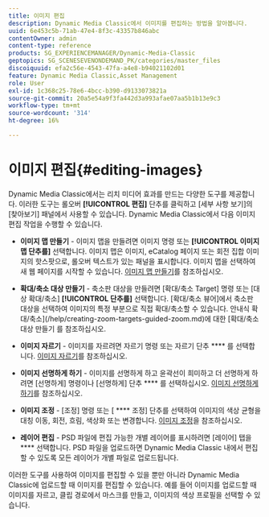 ```yaml
---
title: 이미지 편집
description: Dynamic Media Classic에서 이미지를 편집하는 방법을 알아봅니다.
uuid: 6e453c5b-71ab-47e4-8f3c-43357b846abc
contentOwner: admin
content-type: reference
products: SG_EXPERIENCEMANAGER/Dynamic-Media-Classic
geptopics: SG_SCENESEVENONDEMAND_PK/categories/master_files
discoiquuid: efa2c56e-4543-47fa-a4e8-b94021102d01
feature: Dynamic Media Classic,Asset Management
role: User
exl-id: 1c368c25-78e6-4bcc-b390-d9133073821a
source-git-commit: 20a5e54a9f3fa442d3a993afae07aa5b1b13e9c3
workflow-type: tm+mt
source-wordcount: '314'
ht-degree: 16%

---
```


# 이미지 편집{#editing-images}

Dynamic Media Classic에서는 리치 미디어 효과를 만드는 다양한 도구를 제공합니다. 이러한 도구는 롤오버 **[!UICONTROL 편집]** 단추를 클릭하고 [세부 사항 보기]의 [찾아보기] 패널에서 사용할 수 있습니다. Dynamic Media Classic에서 다음 이미지 편집 작업을 수행할 수 있습니다.

* **이미지 맵 만들기**  - 이미지 맵을 만들려면 이미지 명령 또는  **[!UICONTROL 이미지 맵 단추를]** 선택합니다. 이미지 맵은 이미지, eCatalog 페이지 또는 회전 집합 이미지의 핫스팟으로, 롤오버 텍스트가 있는 패널을 표시합니다. 이미지 맵을 선택하여 새 웹 페이지를 시작할 수 있습니다. [이미지 맵 만들기](/help/creating-image-maps.md)를 참조하십시오.

* **확대/축소 대상 만들기**  - 축소판 대상을 만들려면 [확대/축소 Target] 명령 또는 [대상 확대/축소]  **[!UICONTROL 단추를]** 선택합니다. [확대/축소 뷰어]에서 축소판 대상을 선택하여 이미지의 특정 부분으로 직접 확대/축소할 수 있습니다. 안내식 확대/축소](/help/creating-zoom-targets-guided-zoom.md)에 대한 [확대/축소 대상 만들기 를 참조하십시오.

* **이미지 자르기**  - 이미지를 자르려면 자르기 명령 또는 자르기 단추 **** 를 선택합니다. [이미지 자르기](/help/cropping-image.md)를 참조하십시오.

* **이미지 선명하게 하기**  - 이미지를 선명하게 하고 윤곽선이 희미하고 더 선명하게 하려면 [선명하게] 명령이나 [선명하게] 단추 **** 를 선택하십시오. [이미지 선명하게 하기](/help/sharpening-image.md)를 참조하십시오.

* **이미지 조정**  - [조정] 명령 또는 [ **** 조정] 단추를 선택하여 이미지의 색상 균형을 대칭 이동, 회전, 흐림, 색상화 또는 변경합니다. [이미지 조정](/help/adjusting-image.md)을 참조하십시오.

* **레이어 편집**  - PSD 파일에 편집 가능한 개별 레이어를 표시하려면 [레이어] 탭을  **** 선택합니다. PSD 파일을 업로드하면 Dynamic Media Classic 내에서 편집할 수 있도록 모든 레이어가 개별 파일로 업로드됩니다.

이러한 도구를 사용하여 이미지를 편집할 수 있을 뿐만 아니라 Dynamic Media Classic에 업로드할 때 이미지를 편집할 수 있습니다. 예를 들어 이미지를 업로드할 때 이미지를 자르고, 클립 경로에서 마스크를 만들고, 이미지의 색상 프로필을 선택할 수 있습니다.
